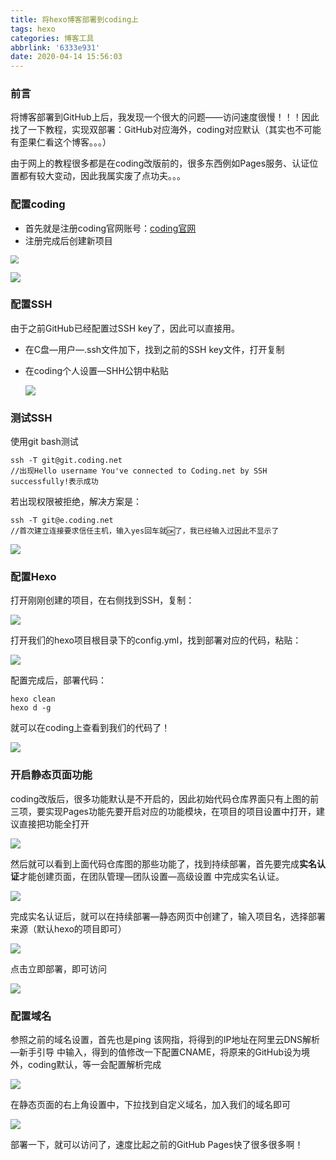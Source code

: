 ```yaml
---
title: 将hexo博客部署到coding上
tags: hexo
categories: 博客工具
abbrlink: '6333e931'
date: 2020-04-14 15:56:03
---
```


### 前言

将博客部署到GitHub上后，我发现一个很大的问题——访问速度很慢！！！因此找了一下教程，实现双部署：GitHub对应海外，coding对应默认（其实也不可能有歪果仁看这个博客。。。）

由于网上的教程很多都是在coding改版前的，很多东西例如Pages服务、认证位置都有较大变动，因此我属实废了点功夫。。。



<!--more-->

### 配置coding

- 首先就是注册coding官网账号：[coding官网](https://coding.net/)
- 注册完成后创建新项目

<img src="https://jihulab.com/Leslie61/imagelake/-/raw/main/pictures/2023/04/He0fc2946326c4828a2c7a145c1e495b0m.png" style="zoom:80%;" />

![](https://jihulab.com/Leslie61/imagelake/-/raw/main/pictures/2023/04/Ha5b5fef975e14c3fb6869f25c14195d4y.png)

### 配置SSH

由于之前GitHub已经配置过SSH key了，因此可以直接用。

- 在C盘—用户—.ssh文件加下，找到之前的SSH key文件，打开复制

- 在coding个人设置—SHH公钥中粘贴

  ![](https://jihulab.com/Leslie61/imagelake/-/raw/main/pictures/2023/04/Hf5a8605e46b843c297e3b3565c0e9e2bn.png)

### 测试SSH

使用git bash测试

```
ssh -T git@git.coding.net 
//出现Hello username You've connected to Coding.net by SSH successfully!表示成功

```

若出现权限被拒绝，解决方案是：

```
ssh -T git@e.coding.net
//首次建立连接要求信任主机，输入yes回车就🆗了，我已经输入过因此不显示了
```

![](https://jihulab.com/Leslie61/imagelake/-/raw/main/pictures/2023/04/Hfa5c1e816c8d46dcb5be564ed4dfc999q.png)

### 配置Hexo

打开刚刚创建的项目，在右侧找到SSH，复制：

![](https://jihulab.com/Leslie61/imagelake/-/raw/main/pictures/2023/04/H607ff457a1a24d1c8a6312d2b22b4d03T.png)

打开我们的hexo项目根目录下的config.yml，找到部署对应的代码，粘贴：

![](https://jihulab.com/Leslie61/imagelake/-/raw/main/pictures/2023/04/Ha6a02a2497a14fd2aedcd4d57a4a22d7g.png)

配置完成后，部署代码：

```
hexo clean
hexo d -g
```

就可以在coding上查看到我们的代码了！

![](https://jihulab.com/Leslie61/imagelake/-/raw/main/pictures/2023/04/Hb5e753659ede42ea8235f0018e8b3ccd3.png)

### 开启静态页面功能

coding改版后，很多功能默认是不开启的，因此初始代码仓库界面只有上图的前三项，要实现Pages功能先要开启对应的功能模块，在项目的项目设置中打开，建议直接把功能全打开

![](https://jihulab.com/Leslie61/imagelake/-/raw/main/pictures/2023/04/H05f698a69b33482e8b52d296d36299ecJ.png)

然后就可以看到上面代码仓库图的那些功能了，找到持续部署，首先要完成**实名认证**才能创建页面，在团队管理—团队设置—高级设置 中完成实名认证。

![](https://jihulab.com/Leslie61/imagelake/-/raw/main/pictures/2023/04/Hf3070358fe8b456e84a09b50b694502fR.png)

完成实名认证后，就可以在持续部署—静态网页中创建了，输入项目名，选择部署来源（默认hexo的项目即可）

![](https://jihulab.com/Leslie61/imagelake/-/raw/main/pictures/2023/04/H22c48fed15774816829dbe39101fa2231.png)

点击立即部署，即可访问

![](https://jihulab.com/Leslie61/imagelake/-/raw/main/pictures/2023/04/Hae599665c7754e43ae9a9a82c5bedcf03.png)

### 配置域名

参照之前的域名设置，首先也是ping 该网指，将得到的IP地址在阿里云DNS解析—新手引导 中输入，得到的值修改一下配置CNAME，将原来的GitHub设为境外，coding默认，等一会配置解析完成

![](https://jihulab.com/Leslie61/imagelake/-/raw/main/pictures/2023/04/Ha280ebbad0d147bb8369142895327d1eJ.png)

在静态页面的右上角设置中，下拉找到自定义域名，加入我们的域名即可

![](https://jihulab.com/Leslie61/imagelake/-/raw/main/pictures/2023/04/Hf8584a439e2340f19f782883d5fbd54d3.png)

部署一下，就可以访问了，速度比起之前的GitHub Pages快了很多很多啊！